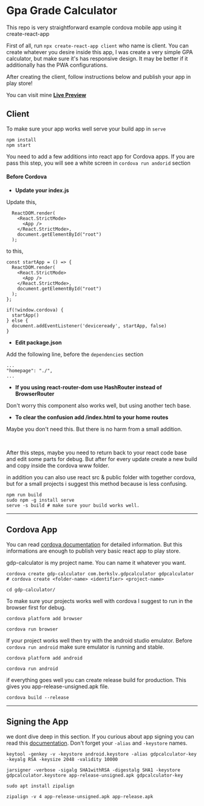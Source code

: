 # Gpa Grade Calculator

This repo is very straightforward example cordova mobile app using it create-react-app

First of all, run `npx create-react-app client` who name is client. You can create whatever you desire inside this app, I was create a very simple GPA calculator, but make sure it's has responsive design. It may be better if it additionally has the PWA configurations.

After creating the client, follow instructions below and publish your app in play store!

You can visit mine [__Live Preview__](https://berkslv.github.io/gpa-grade-calculator)

## Client

To make sure your app works well serve your build app in `serve`

```
npm install
npm start
```

You need to add a few additions into react app for Cordova apps. If you are pass this step, you will see a white screen in `cordova run andorid` section

#### Before Cordova

- **Update your index.js**
  
Update this,
```
  ReactDOM.render(
    <React.StrictMode>
      <App />
    </React.StrictMode>,
    document.getElementById("root")
  );
```

to this,
```
const startApp = () => {
  ReactDOM.render(
    <React.StrictMode>
      <App />
    </React.StrictMode>,
    document.getElementById("root")
  );
};

if(!window.cordova) {
  startApp()
} else {
  document.addEventListener('deviceready', startApp, false)
}

```

- **Edit package.json**

Add the following line, before the `dependencies` section
  
```
...
"homepage": "./",
...

```

- **If you using react-router-dom use HashRouter instead of BrowserRouter**
   
Don't worry this component also works well, but using another tech base.

- **To clear the confusion add /index.html to your home routes**

Maybe you don't need this. But there is no harm from a small addition.

<br />

After this steps, maybe you need to return back to your react code base and edit some parts for debug. But after for every update create a new build and copy inside the cordova www folder.

in addition you can also use react src & public folder with together cordova, but for a small projects i suggest this method because is less confusing.

```
npm run build
sudo npm -g install serve
serve -s build # make sure your build works well.
```

<hr />

## Cordova App

You can read [cordova documentation](https://cordova.apache.org/) for detailed information. But this informations are enough to publish very basic react app to play store. 

gdp-calculator is my project name. You can name it whatever you want.

```
cordova create gdp-calculator com.berkslv.gdpcalculator gdpcalculator # cordova create <folder-name> <identifier> <project-name>
 
cd gdp-calculator/

```


To make sure your projects works well with cordova I suggest to run in the browser first for debug.

```
cordova platform add browser

cordova run browser

```

If your project works well then try with the android studio emulator. Before `cordova run android` make sure emulator is running and stable.

```
cordova platform add android

cordova run android
```

if everything goes well you can create release build for production. This gives you app-release-unsigned.apk file.

```
cordova build --release 
```

<hr />

## Signing the App

we dont dive deep in this section. If you curious about app signing you can read this [documentation](https://developer.android.com/studio/publish/app-signing). Don't forget your `-alias` and `-keystore` names.

```
keytool -genkey -v -keystore android.keystore -alias gdpcalculator-key -keyalg RSA -keysize 2048 -validity 10000

jarsigner -verbose -sigalg SHA1withRSA -digestalg SHA1 -keystore gdpcalculator.keystore app-release-unsigned.apk gdpcalculator-key

sudo apt install zipalign

zipalign -v 4 app-release-unsigned.apk app-release.apk
```